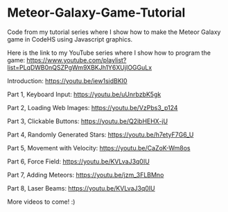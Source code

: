 # Meteor-Galaxy-Game-Tutorial
Code from my tutorial series where I show how to make the Meteor Galaxy game in CodeHS using Javascript graphics.

Here is the link to my YouTube series where I show how to program the game: https://www.youtube.com/playlist?list=PLqDWB0nQSZPgWm9XBKJh1Y6XUjIOGGuLx

Introduction: https://youtu.be/iew1sidBKI0

Part 1, Keyboard Input: https://youtu.be/uUnrbzbK5gk

Part 2, Loading Web Images: https://youtu.be/VzPbs3_p124

Part 3, Clickable Buttons: https://youtu.be/Q2ibHEHX-jU

Part 4, Randomly Generated Stars: https://youtu.be/h7etyF7G6_U

Part 5, Movement with Velocity: https://youtu.be/CaZoK-Wm8os

Part 6, Force Field: https://youtu.be/KVLvaJ3q0IU

Part 7, Adding Meteors: https://youtu.be/jzm_3FLBMno

Part 8, Laser Beams: https://youtu.be/KVLvaJ3q0IU

More videos to come! :)
